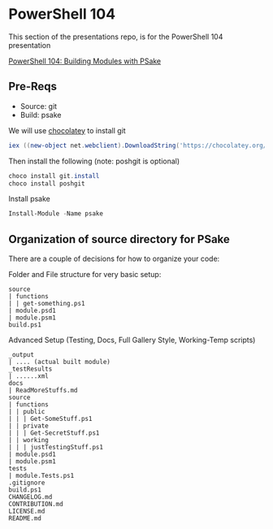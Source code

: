 # PowerShell 104

This section of the presentations repo, is for the PowerShell 104 presentation

[PowerShell 104: Building Modules with PSake](https://docs.google.com/presentation/d/1ryWbs1WH1kQY5_ahNp_Tn8VhLwPKCVCBf7B7wOhCMrk/edit?usp=sharing)

## Pre-Reqs

- Source: git
- Build: psake


We will use [chocolatey](chocolatey.org) to install git 

```powershell
iex ((new-object net.webclient).DownloadString('https://chocolatey.org/install.ps1'))
```

Then install the following  (note: poshgit is optional)

```powershell
choco install git.install
choco install poshgit
```

Install psake

```powershell
Install-Module -Name psake
```

## Organization of source directory for PSake

There are a couple of decisions for how to organize your code:

Folder and File structure for very basic setup:

```shell
source
| functions
| | get-something.ps1
| module.psd1
| module.psm1
build.ps1
```

Advanced Setup (Testing, Docs, Full Gallery Style, Working-Temp scripts)

```shell
_output
| .... (actual built module)
_testResults
| ......xml
docs
| ReadMoreStuffs.md
source
| functions
| | public
| | | Get-SomeStuff.ps1
| | private
| | | Get-SecretStuff.ps1
| | working
| | | justTestingStuff.ps1
| module.psd1
| module.psm1
tests
| module.Tests.ps1
.gitignore
build.ps1
CHANGELOG.md
CONTRIBUTION.md
LICENSE.md
README.md
```